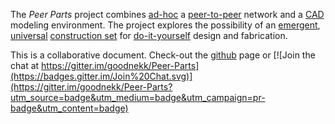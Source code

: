 The *Peer Parts* project combines [ad-hoc](https://en.wikipedia.org/wiki/Ad_hoc) a [peer-to-peer](http://en.wikipedia.org/wiki/Peer-to-peer) network and a [CAD](http://en.wikipedia.org/wiki/Computer-aided_design) modeling environment.
The project explores the possibility of an [emergent](http://en.wikipedia.org/wiki/Emergence), [universal](http://en.wikipedia.org/wiki/Universal_set) [construction set](http://en.wikipedia.org/wiki/Construction_set) for [do-it-yourself](http://en.wikipedia.org/wiki/Do_it_yourself) design and fabrication.

This is a collaborative document. Check-out the [github](https://github.com/goodnekk/Peer-Parts) page or [![Join the chat at https://gitter.im/goodnekk/Peer-Parts](https://badges.gitter.im/Join%20Chat.svg)](https://gitter.im/goodnekk/Peer-Parts?utm_source=badge&utm_medium=badge&utm_campaign=pr-badge&utm_content=badge)
